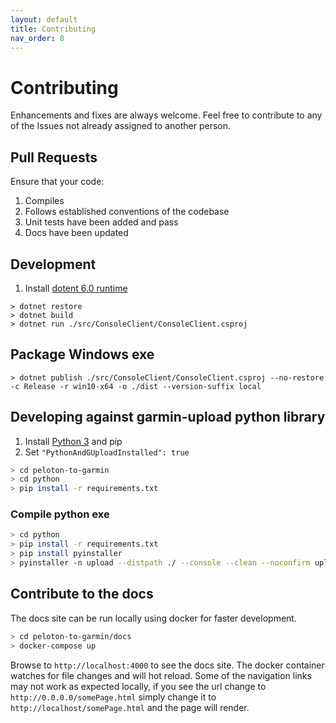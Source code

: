 ```yaml
---
layout: default
title: Contributing
nav_order: 8
---
```


# Contributing

Enhancements and fixes are always welcome. Feel free to contribute to any of the Issues not already assigned to another person.

## Pull Requests

Ensure that your code:

1. Compiles
1. Follows established conventions of the codebase
1. Unit tests have been added and pass
1. Docs have been updated

## Development

1. Install [dotent 6.0 runtime](https://dotnet.microsoft.com/download/dotnet/6.0/runtime)

```
> dotnet restore
> dotnet build
> dotnet run ./src/ConsoleClient/ConsoleClient.csproj
```

## Package Windows exe
```
> dotnet publish ./src/ConsoleClient/ConsoleClient.csproj --no-restore -c Release -r win10-x64 -o ./dist --version-suffix local
```

## Developing against garmin-upload python library

1. Install [Python 3](https://www.python.org/downloads/) and pip
1. Set `"PythonAndGUploadInstalled": true`

```bash
> cd peloton-to-garmin
> cd python
> pip install -r requirements.txt
```

### Compile python exe

``` bash
> cd python
> pip install -r requirements.txt
> pip install pyinstaller
> pyinstaller -n upload --distpath ./ --console --clean --noconfirm upload.py
```

## Contribute to the docs

The docs site can be run locally using docker for faster development.

```bash
> cd peloton-to-garmin/docs
> docker-compose up
```

Browse to `http://localhost:4000` to see the docs site. The docker container watches for file changes and will hot reload.  Some of the navigation links may not work as expected locally, if you see the url change to `http://0.0.0.0/somePage.html` simply change it to `http://localhost/somePage.html` and the page will render.
